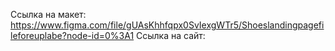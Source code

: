 Ссылка на макет:
https://www.figma.com/file/gUAsKhhfqpx0SvIexgWTr5/Shoeslandingpagefileforeuplabe?node-id=0%3A1
Ссылка на сайт:
